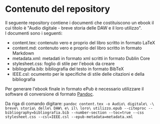 # Contenuto del repository

Il seguente repository contiene i documenti che costituiscono un ebook il cui titolo è "Audio digitale - breve storia delle DAW e il loro utilizzo".  
I documenti sono i seguenti:

- content.tex: contenuto vero e proprio del libro scritto in formato LaTeX
- content.md: contenuto vero e proprio del libro scritto in formato Markdown
- metadata.xml: metadati in formato xml scritti in formato Dublin Core
- stylesheet.css: foglio di stile per l'ebook da creare
- bibliografia.bib: bibliografia del testo in formato BibTeX
- IEEE.csl: ocumento per le specifiche di stile delle citazioni e della bibliografia

Per generare l'ebook finale in formato ePub è necessario utilizzare il software di conversione di formato [Pandoc](https://pandoc.org/).

Da riga di comando digitare: ```pandoc content.tex -o Audio\ digitale\ -\ breve\ storia\ delle\ DAW\ e\ il\ loro\ utilizzo.epub --citeproc --bibliography=bibliografia.bib --number-section --toc=true --css stylesheet.css --csl=IEEE.csl --epub-metadata=metadata.xml```
